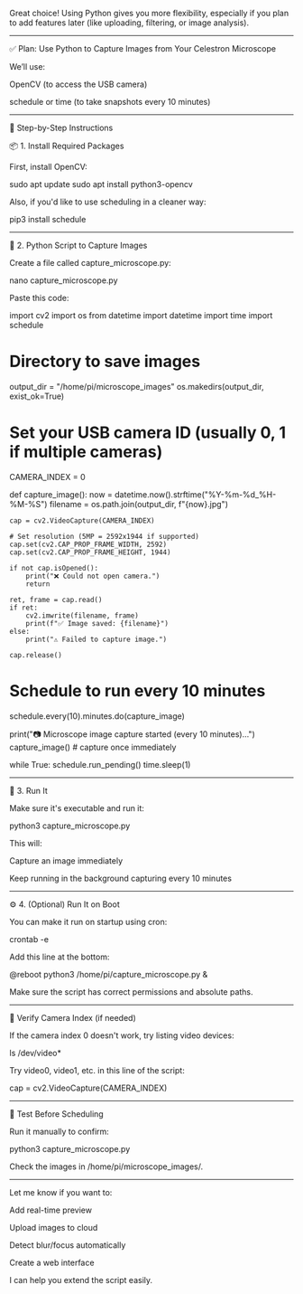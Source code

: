 Great choice! Using Python gives you more flexibility, especially if you plan to add features later (like uploading, filtering, or image analysis).


---

✅ Plan: Use Python to Capture Images from Your Celestron Microscope

We’ll use:

OpenCV (to access the USB camera)

schedule or time (to take snapshots every 10 minutes)



---

🧰 Step-by-Step Instructions

📦 1. Install Required Packages

First, install OpenCV:

sudo apt update
sudo apt install python3-opencv

Also, if you'd like to use scheduling in a cleaner way:

pip3 install schedule


---

🐍 2. Python Script to Capture Images

Create a file called capture_microscope.py:

nano capture_microscope.py

Paste this code:

import cv2
import os
from datetime import datetime
import time
import schedule

# Directory to save images
output_dir = "/home/pi/microscope_images"
os.makedirs(output_dir, exist_ok=True)

# Set your USB camera ID (usually 0, 1 if multiple cameras)
CAMERA_INDEX = 0

def capture_image():
    now = datetime.now().strftime("%Y-%m-%d_%H-%M-%S")
    filename = os.path.join(output_dir, f"{now}.jpg")

    cap = cv2.VideoCapture(CAMERA_INDEX)

    # Set resolution (5MP = 2592x1944 if supported)
    cap.set(cv2.CAP_PROP_FRAME_WIDTH, 2592)
    cap.set(cv2.CAP_PROP_FRAME_HEIGHT, 1944)

    if not cap.isOpened():
        print("❌ Could not open camera.")
        return

    ret, frame = cap.read()
    if ret:
        cv2.imwrite(filename, frame)
        print(f"✅ Image saved: {filename}")
    else:
        print("⚠️ Failed to capture image.")

    cap.release()

# Schedule to run every 10 minutes
schedule.every(10).minutes.do(capture_image)

print("📷 Microscope image capture started (every 10 minutes)...")
capture_image()  # capture once immediately

while True:
    schedule.run_pending()
    time.sleep(1)


---

🏃 3. Run It

Make sure it's executable and run it:

python3 capture_microscope.py

This will:

Capture an image immediately

Keep running in the background capturing every 10 minutes



---

⚙️ 4. (Optional) Run It on Boot

You can make it run on startup using cron:

crontab -e

Add this line at the bottom:

@reboot python3 /home/pi/capture_microscope.py &

Make sure the script has correct permissions and absolute paths.


---

🔎 Verify Camera Index (if needed)

If the camera index 0 doesn't work, try listing video devices:

ls /dev/video*

Try video0, video1, etc. in this line of the script:

cap = cv2.VideoCapture(CAMERA_INDEX)


---

🧪 Test Before Scheduling

Run it manually to confirm:

python3 capture_microscope.py

Check the images in /home/pi/microscope_images/.


---

Let me know if you want to:

Add real-time preview

Upload images to cloud

Detect blur/focus automatically

Create a web interface


I can help you extend the script easily.


